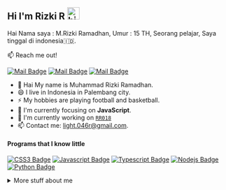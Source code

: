 ## Hi I'm Rizki R <img src="https://user-images.githubusercontent.com/1303154/88677602-1635ba80-d120-11ea-84d8-d263ba5fc3c0.gif" width="28px" alt="hi">

Hai Nama saya : M.Rizki Ramadhan, Umur : 15 TH, Seorang pelajar, Saya tinggal di indonesia🇮🇩.

:mailbox: Reach me out!

[![Mail Badge](https://img.shields.io/badge/-RR018-e74c3c?style=flat&labelColor=e74c3c&logo=youtube&logoColor=white)](https://youtube.com/channel/UCxV6HGfaKAojH029ZcD_WJg)  [![Mail Badge](https://img.shields.io/badge/-@s4mpah.story-e84393?style=flat&labelColor=e84393&logo=instagram&logoColor=white)](https://instagram.com/s4mpah.story) [![Mail Badge](https://img.shields.io/badge/-light.046r-c0392b?style=flat&labelColor=c0392b&logo=gmail&logoColor=white)](mailto:light.046r@gmail.com)

<!-- TODO: Add last video link -->


- 🤔 Hai My name is Muhammad Rizki Ramadhan.
- 😄 I live in Indonesia in Palembang city.
- ⚡ My hobbies are playing football and basketball.
- 👀 I'm currently focusing on **JavaScript**.
- 📝 I'm currently working on [`RR018`](https://rizkiramadhan4617.github.io) 
- 📫 Contact me: light.046r@gmail.com.

#### Programs that I know little

<!-- TODO: Make technologies links takes you to repositories -->

[![CSS3 Badge](https://img.shields.io/badge/-css3-black?style=for-the-badge&logo=css3)](#) [![Javascript Badge](https://img.shields.io/badge/-Javascript-black?style=for-the-badge&logo=javascript)](#) [![Typescript Badge](https://img.shields.io/badge/-Typescript-black?style=for-the-badge&logo=typescript)](#) [![Nodejs Badge](https://img.shields.io/badge/-Nodejs-black?style=for-the-badge&logo=node.js)](#) 
[![Python Badge](https://img.shields.io/badge/-Python-black?style=for-the-badge&logo=python)](#)

<details>
<summary>
  More stuff about me
</summary>

<br >

<p align="center">
<img src="https://k.top4top.io/p_2031ybvsw4.jpg" width="700" height="600"/>
</p>
  
<br>
  
  <img width=800 src="https://github-profile-trophy.vercel.app/?username=rizkiramadhan4617&column=8&theme=gruvbox&no-frame=true"/>


  
</details>

